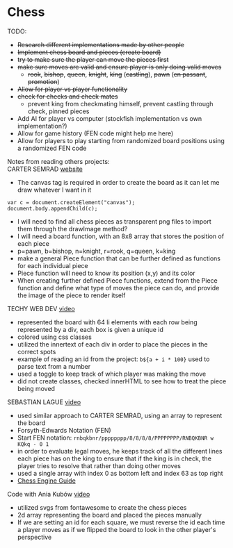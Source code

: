 # Chess
TODO:
- <s>Research different implementations made by other people</s>
- <s>Implement chess board and pieces (create board)</s>
- <s>try to make sure the player can move the pieces first</s>
- <s>make sure moves are valid and ensure player is only doing valid moves</s>
  - <s>rook</s>, <s>bishop</s>, <s>queen</s>, <s>knight</s>, <s>king</s> (<s>castling</s>), <s>pawn</s> (<s>en passant</s>, <s>promotion</s>)
- <s>Allow for player vs player functionality</s>
- <s>check for checks and check mates</s>
  - prevent king from checkmating himself, prevent castling through check, pinned pieces
- Add AI for player vs computer (stockfish implementation vs own implementation?)
- Allow for game history (FEN code might help me here)
- Allow for players to play starting from randomized board positions using a randomized FEN code

Notes from reading others projects:\
CARTER SEMRAD [website](http://cleverlynamedwebsite.pw/codeperweek/fairy-chess/)
- The canvas tag is required in order to create the board as it can let me draw whatever I want in it
```
var c = document.createElement("canvas");
document.body.appendChild(c);
```
- I will need to find all chess pieces as transparent png files to import them through the drawImage method?
- I will need a board function, with an 8x8 array that stores the position of each piece
- p=pawn, b=bishop, n=knight, r=rook, q=queen, k=king
- make a general Piece function that can be further defined as functions for each individual piece
- Piece function will need to know its position (x,y) and its color
- When creating further defined Piece functions, extend from the Piece function and define what type of moves the piece can do, and provide the image of the piece to render itself

TECHY WEB DEV [video](https://www.youtube.com/watch?v=wYRRVRrK0R8)
- represented the board with 64 li elements with each row being represented by a div, each box is given a unique id
- colored using css classes
- utilized the innertext of each div in order to place the pieces in the correct spots
- example of reading an id from the project: `b${a + i * 100}` used to parse text from a number
- used a toggle to keep track of which player was making the move
- did not create classes, checked innerHTML to see how to treat the piece being moved

SEBASTIAN LAGUE [video](https://www.youtube.com/watch?v=U4ogK0MIzqk)
- used similar approach to CARTER SEMRAD, using an array to represent the board
- Forsyth-Edwards Notation (FEN)
- Start FEN notation: `rnbqkbnr/pppppppp/8/8/8/8/PPPPPPPP/RNBQKBNR w KQkq - 0 1`
- in order to evaluate legal moves, he keeps track of all the different lines each piece has on the king to ensure that if the king is in check, the player tries to resolve that rather than doing other moves
- used a single array with index 0 as bottom left and index 63 as top right
- [Chess Engine Guide](https://www.chessprogramming.org/Main_Page)

Code with Ania Kubów [video](https://www.youtube.com/watch?v=Qv0fvm5B0EM)
- utilized svgs from fontawesome to create the chess pieces
- 2d array representing the board and placed the pieces manually
- If we are setting an id for each square, we must reverse the id each time a player moves as if we flipped the board to look in the other player's perspective
